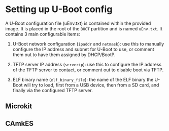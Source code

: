 
# Setting up U-Boot config

A U-Boot configuration file (uEnv.txt) is contained within the provided image. It is placed in the root of the `BOOT` partition and is named `uEnv.txt`. It contains 3 main configurable items:

1. U-Boot network configuration (`ipaddr` and `netmask`): use this to manually configure the IP address and subnet for U-Boot to use, or comment them out to have them assigned by DHCP/BootP.

2. TFTP server IP address (`serverip`): use this to configure the IP address of the TFTP server to contact, or comment out to disable boot via TFTP.

3. ELF binary name (`elf_binary_file`): the name of the ELF binary the U-Boot will try to load, first from a USB device, then from a SD card, and finally via the configured TFTP server.

## Microkit


## CAmkES


